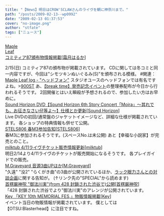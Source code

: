 ```yaml
---
title: "【News】明日はCROW'SCLAWさんのライヴを観に神奈川まで。"
path: "/posts/2009-02-13--wp0992"
date: "2009-02-13 01:37:53"
cover: "no-image.png"
author: "stfate"
tags: ["ニュース"]
---
```


<style type="text/css">
<!--
p {white-space: pre-wrap};
-->
</style>

<a class="topics" href="http://shimotsukin.com/" target="_blank">Maple Leaf コミティア87頒布物情報掲載</a><span class="junre">[<a href="http://shimotsukin.com/" target="_blank">霜月はるか</a>]</span>
<div class="news">2/15(日) コミティア87の頒布物が掲載されています。
CDに関しては冬コミと同一内容ですが、今回は"シモツキンぬいぐるみ(S)"を頒布される模様。
#関連：<a href="http://shimotsukin.jugem.jp/" target="_blank">Maple Leaf log - "ヘッドフォン"</a>
スタジオユースのヘッドフォンでは有名ですよね。><a href="http://www.soundhouse.co.jp/shop/ProductDetail.asp?Item=680^MDRCD900ST" target="_blank">900ST</a>
あ、<a href="http://www.toranoana.jp/info/media/090408_haruka/" target="_blank">【break time】発売記念イベント</a>の整理券配布が今日から行われるそうです。
2回開催とはいえ瞬殺が予想されるので、参加したい方はお早めに。</div>
<a class="topics" href="http://www.soundhorizon.com/information/index.html" target="_blank">Sound Horizon DVD【Sound Horizon 6th Story Concert「Moira」～其れでも、お征きなさい仔等よ～】仕様とか更新</a><span class="junre">[<a href="http://sound-horizon.net/" target="_blank">Sound Horizon</a>]</span>
<div class="news">Live DVDの初回/通常盤のジャケットイメージなど、詳細な仕様が掲載されています。
各ショップの特典情報も併せて公開。</div>
<a class="topics" href="http://www.stels806.com/" target="_blank">STELS806 春M3参加告知</a><span class="junre">[<a href="http://www.stels806.com/" target="_blank">STELS806</a>]</span>
<div class="news">春M3に参加されるそうです。(スペースNo.は未公開)
あと【幸福な小説家】が完売とのこと。</div>
<a class="topics" href="http://www.milktub.com/" target="_blank">milktub 4/11ライヴチケット販売情報更新</a><span class="junre">[<a href="http://www.milktub.com/" target="_blank">milktub</a>]</span>
<div class="news">明日2/14より4/11ライヴのチケットが販売開始になるそうです。
各プレイガイドでの販売。</div>
<a class="topics" href="http://www.geocities.jp/iwamud/" target="_blank">M.Graveyard 音源3曲UPほか</a><span class="junre">[<a href="http://www.geocities.jp/iwamud/" target="_blank">M.Graveyard</a>]</span>
<div class="news">"久遠" "没2" "らくがき曲"の3曲が公開されているほか、<a href="http://www.circletempo.net/SOTG/index.html" target="_blank">ラック眼力さんとの対談企画</a>に関する告知が。
(↑リンク先の"SPECIAL"から読めます)</div>
<a class="topics" href="http://www.human-bbq.com/" target="_blank">首楞厳神呪 "御法川実"(from 428 封鎖された渋谷で)公開</a><span class="junre">[<a href="http://www.human-bbq.com/" target="_blank">首楞厳神呪</a>]</span>
<div class="news">「428 封鎖された渋谷でより"御法川実"のアレンジが公開されています。</div>
<a class="topics" href="http://key.visualarts.gr.jp/10thfes/" target="_blank">Key 「KEY 10th MEMORIAL FES,」物販情報掲載</a><span class="junre">[<a href="http://key.visualarts.gr.jp/" target="_blank">Key</a>]</span>
<div class="news">イベント当日の物販情報が掲載されています。
僕としては【OTSU:Blasterhead】に注目ですね。</div>
